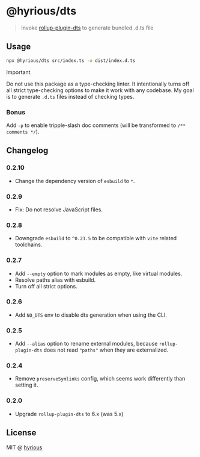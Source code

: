 # @hyrious/dts

> Invoke [rollup-plugin-dts](https://github.com/Swatinem/rollup-plugin-dts) to generate bundled .d.ts file

## Usage

```bash
npx @hyrious/dts src/index.ts -o dist/index.d.ts
```

> [!IMPORTANT]
> Do not use this package as a type-checking linter. It intentionally turns off all strict type-checking options to make it work with any codebase. My goal is to generate `.d.ts` files instead of checking types.

### Bonus

Add `-p` to enable tripple-slash doc comments (will be transformed to `/** comments */`).

## Changelog

### 0.2.10

- Change the dependency version of `esbuild` to `*`.

### 0.2.9

- Fix: Do not resolve JavaScript files.

### 0.2.8

- Downgrade `esbuild` to `^0.21.5` to be compatible with `vite` related toolchains.

### 0.2.7

- Add `--empty` option to mark modules as empty, like virtual modules.
- Resolve paths alias with esbuild.
- Turn off all strict options.

### 0.2.6

- Add `NO_DTS` env to disable dts generation when using the CLI.

### 0.2.5

- Add `--alias` option to rename external modules, because `rollup-plugin-dts` does not read `"paths"` when they are externalized.

### 0.2.4

- Remove `preserveSymlinks` config, which seems work differently than setting it.

### 0.2.0

- Upgrade `rollup-plugin-dts` to 6.x (was 5.x)

## License

MIT @ [hyrious](https://github.com/hyrious)
